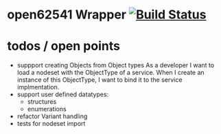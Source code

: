 # open62541 Wrapper [![Build Status](https://travis-ci.org/matkonnerth/openWrapper.svg?branch=master)](https://travis-ci.org/matkonnerth/openWrapper)

# todos / open points

* suppport creating Objects from Object types
As a developer I want to load a nodeset with the ObjectType of a service.
When I create an instance of this ObjectType, I want to bind it to the service implmentation.
* support user defined datatypes:
  * structures
  * enumerations
* refactor Variant handling
* tests for nodeset import
